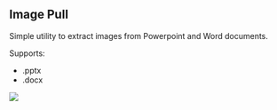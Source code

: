 ## Image Pull

Simple utility to extract images from Powerpoint and Word documents.

Supports:
 - .pptx
 - .docx
 
 <img src="http://i.stack.imgur.com/k7n0R.png">
